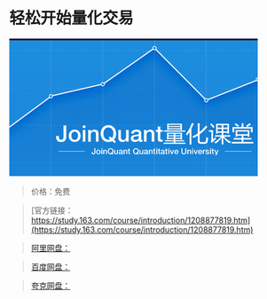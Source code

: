 # 轻松开始量化交易

![img](../../../assets/study163/free/cf9cb29107d748c3a16af5e3dd52409c.png)

> 价格：免费

> [官方链接：https://study.163.com/course/introduction/1208877819.htm](https://study.163.com/course/introduction/1208877819.htm)

> [阿里网盘：]()

> [百度网盘：]()

> [夸克网盘：]()

